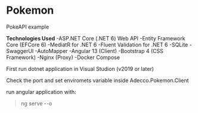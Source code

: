 # Pokemon
PokeAPI example

**Technologies Used**
-ASP.NET Core (.NET 6) Web API
-Entity Framework Core (EFCore 6)
-MediatR for .NET 6
-Fluent Validation for .NET 6
-SQLite
-SwaggerUI
-AutoMapper
-Angular 13 (Client)
-Bootstrap 4 (CSS Framework)
-Nginx (Proxy)
-Docker Compose

First run dotnet application in Visual Studion (v2019 or later)

Check the port and set enviromets variable inside Adecco.Pokemon.Client

run angular application with: 

>ng serve --o
